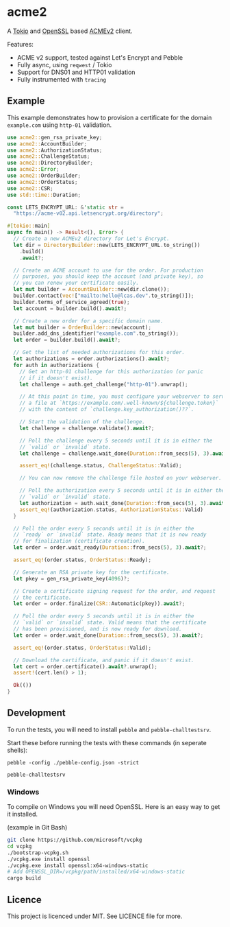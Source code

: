 # acme2

A [Tokio](https://crates.io/crates/tokio) and
[OpenSSL](https://crates.io/crates/openssl) based
[ACMEv2](https://tools.ietf.org/html/rfc8555) client.

Features:

- ACME v2 support, tested against Let's Encrypt and Pebble
- Fully async, using `reqwest` / Tokio
- Support for DNS01 and HTTP01 validation
- Fully instrumented with `tracing`

## Example

This example demonstrates how to provision a certificate for the domain
`example.com` using `http-01` validation.

```rust
use acme2::gen_rsa_private_key;
use acme2::AccountBuilder;
use acme2::AuthorizationStatus;
use acme2::ChallengeStatus;
use acme2::DirectoryBuilder;
use acme2::Error;
use acme2::OrderBuilder;
use acme2::OrderStatus;
use acme2::CSR;
use std::time::Duration;

const LETS_ENCRYPT_URL: &'static str =
  "https://acme-v02.api.letsencrypt.org/directory";

#[tokio::main]
async fn main() -> Result<(), Error> {
  // Create a new ACMEv2 directory for Let's Encrypt.
  let dir = DirectoryBuilder::new(LETS_ENCRYPT_URL.to_string())
    .build()
    .await?;

  // Create an ACME account to use for the order. For production
  // purposes, you should keep the account (and private key), so
  // you can renew your certificate easily.
  let mut builder = AccountBuilder::new(dir.clone());
  builder.contact(vec!["mailto:hello@lcas.dev".to_string()]);
  builder.terms_of_service_agreed(true);
  let account = builder.build().await?;

  // Create a new order for a specific domain name.
  let mut builder = OrderBuilder::new(account);
  builder.add_dns_identifier("example.com".to_string());
  let order = builder.build().await?;

  // Get the list of needed authorizations for this order.
  let authorizations = order.authorizations().await?;
  for auth in authorizations {
    // Get an http-01 challenge for this authorization (or panic
    // if it doesn't exist).
    let challenge = auth.get_challenge("http-01").unwrap();

    // At this point in time, you must configure your webserver to serve
    // a file at `https://example.com/.well-known/${challenge.token}`
    // with the content of `challenge.key_authorization()??`.

    // Start the validation of the challenge.
    let challenge = challenge.validate().await?;

    // Poll the challenge every 5 seconds until it is in either the
    // `valid` or `invalid` state.
    let challenge = challenge.wait_done(Duration::from_secs(5), 3).await?;

    assert_eq!(challenge.status, ChallengeStatus::Valid);

    // You can now remove the challenge file hosted on your webserver.

    // Poll the authorization every 5 seconds until it is in either the
    // `valid` or `invalid` state.
    let authorization = auth.wait_done(Duration::from_secs(5), 3).await?;
    assert_eq!(authorization.status, AuthorizationStatus::Valid)
  }

  // Poll the order every 5 seconds until it is in either the
  // `ready` or `invalid` state. Ready means that it is now ready
  // for finalization (certificate creation).
  let order = order.wait_ready(Duration::from_secs(5), 3).await?;

  assert_eq!(order.status, OrderStatus::Ready);

  // Generate an RSA private key for the certificate.
  let pkey = gen_rsa_private_key(4096)?;

  // Create a certificate signing request for the order, and request
  // the certificate.
  let order = order.finalize(CSR::Automatic(pkey)).await?;

  // Poll the order every 5 seconds until it is in either the
  // `valid` or `invalid` state. Valid means that the certificate
  // has been provisioned, and is now ready for download.
  let order = order.wait_done(Duration::from_secs(5), 3).await?;

  assert_eq!(order.status, OrderStatus::Valid);

  // Download the certificate, and panic if it doesn't exist.
  let cert = order.certificate().await?.unwrap();
  assert!(cert.len() > 1);

  Ok(())
}
```

## Development

To run the tests, you will need to install `pebble` and `pebble-challtestsrv`.

Start these before running the tests with these commands (in seperate shells):

```shell
pebble -config ./pebble-config.json -strict
```

```shell
pebble-challtestsrv
```

### Windows

To compile on Windows you will need OpenSSL. Here is an easy way to get it
installed.

(example in Git Bash)

```bash
git clone https://github.com/microsoft/vcpkg
cd vcpkg
./bootstrap-vcpkg.sh
./vcpkg.exe install openssl
./vcpkg.exe install openssl:x64-windows-static
# Add OPENSSL_DIR=/vcpkg/path/installed/x64-windows-static
cargo build
```

## Licence

This project is licenced under MIT. See LICENCE file for more.
